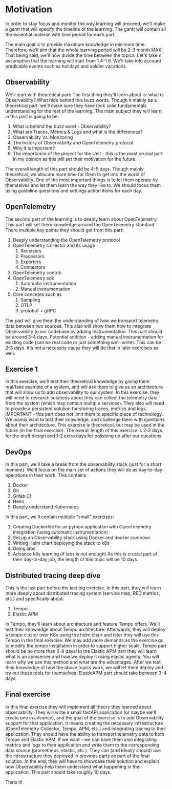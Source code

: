 # Motivation

In order to stay focus and monitor the way learning will proceed, we'll make a gantt
that will specify the timeline of the learning.
The gantt will contain all the essential material with time period for each part.

The main goal is to provide maximum knowledge in minimum time.
Therefore, we'll aim that the whole learning period will be 2-3 month MAX!
That being said, we'll now divide the time between the topics.
Let's take n assumption that the learning will start from 1.4-1.6.
We'll take into account predicable events such as holidays and soldier vacations.

## Observability

We'll start with theoretical part:
The first thing they'll learn about is: what is Observability?
What hide behind this buzz words.
Though it mainly be a theoretical part, we'll make sure they have
rock solid fundamentals understanding for the rest of the learning.
The main subject they will learn in this part is going to be:

1. What is behind the buzz word - Observability?
2. What are Traces, Metrics & Logs and what is the differences?
3. Observability Vs. Monitoring
4. The history of Observability and OpenTelemetry protocol
5. Why it is important?
6. The importance of the project for the Unit - this is the most crucial
part in my opinion as this will set their motivation for the future.

The overall length of this part should be 4-5 days.
Though mainly theoretical, we allocate more time for them to get into the
world of Observability. One of the most important things is to let them
operate by themselves and let them learn the way they like to.
We should focus them using guideline questions and settings action items
for each day.

## OpenTelemetry

The second part of the learning is to deeply learn about OpenTelemetry.
This part will set there knowledge around the OpenTelemetry standard.
There multiple key points they should get from this part:

1. Deeply understanding the OpenTelemetry protocol
2. OpenTelemetry Collector and its usage
   1. Receivers
   2. Processors
   3. Exporters
   4. Connectors
3. OpenTelemetry contrib
4. OpenTelemetry sdk
   1. Automatic instrumentation
   2. Manual instrumentation
5. Core concepts such as
   1. Sampling
   2. OTLP
   3. protobuf + gRPC

The part will give them the understanding of how we transport telemetry
data between two sources. This also will show them how to integrate Observability to our codebase by adding instrumentation.
This part should be around 3-4 days.
Potential addition - adding manual instrumentation for existing code (can be real code or just something we'll write).
This can be 2-3 days. It's not a necessity cause they will do that in later exercises as well.

## Exercise 1

In this exercise, we'll test their theoretical knowledge by giving them
real/fake example of a system, and will ask them to give us an architecture that will allow us to add observability to our system.
In this exercise, they will need to research solutions about they can collect the telemetry data from the system (which may contain multiple services).
They also will need to provide a persistent solution for storing traces, metrics and logs.
IMPORTANT - this part does not limit them to specific piece of technology.
We mainly want to test their knowledge, and challenge them with questions about their architecture.
This exercise is theoretical, but may be used in the future (in the final exercise).
The overall length of this exercise is 2-3 days for the draft design and 1-2 extra days for polishing up after our questions.

## DevOps

In this part, we'll take a break from the observability stack (just for a short moment).
We'll focus on the main set of actions they will do as day-to-day operations in their work.
This contains:

1. Docker
2. Git
3. Gitlab CI
4. Helm
5. Deeply understand Kubernetes

In this part, we'll contain multiple "small" exercises:

1. Creating Dockerfile for an python application with OpenTelemetry integration (using automatic instrumentation)
2. Set up an Observability stack using Docker and docker compose.
3. Writing Helm chart deploying the stack to k8s
4. Doing labs
5. Advance k8s learning (if labs is not enough)
As this is crucial part of their day-to-day job, the length of this topic will be 10 days.

## Distributed tracing deep dive

This is the last part before the last big exercise.
In this part, they will learn more deeply about distributed tracing system (service map, RED metrics, etc.) and specifically about:

1. Tempo
2. Elastic APM

In Tempo, they'll learn about architecture and feature Tempo offers.
We'll test their knowledge about Tempo architecture.
Afterwards, they will deploy a tempo cluster over K8s using the helm chart and later they will use this Tempo in the final exercise.
We may add more demands as the exercise go to modify the tempo installation in order to support higher scale.
Tempo part should be no more than 6-8 days!
In the Elastic APM part they will learn what is an apmserver and how we deploy it using elastic agents. You will learn why we use this method and what are the advantages. 
After we test their knowledge of how the above topics work, we will let them deploy and try out these tools for themselves.
ElasticAPM part should take between 3-4 days.

## Final exercise

In this final exercise they will implement all theory they learned about observability.
They will write a small fastAPI application (or maybe we'll create one in advance), and the goal of the exercise is to add Observability support for that application. It means creating the necessary infrastructure (OpenTelemetry Collector, Tempo, APM, etc.) and integrating tracing to their application. They should have the ability to transport telemetry data to both Tempo and Elastic APM.
If we want - we can have them also integrating metrics and logs to their application and write them to the corresponding data source (prometheus, elastic, etc.).
They can (and ideally should) use the infrastructure they deployed in previous parts as part of the final solution.
In the end, they will have to showcase their solution and explain how Observability help them understand what happening in their application.
This part should take roughly 10 days.

Thats it!
